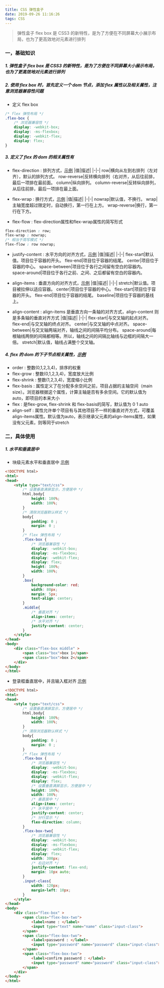 ```yaml
---
title: CSS 弹性盒子
date: 2019-09-26 11:16:26
tags: CSS
---
```


> 弹性盒子 flex box 是 CSS3 的新特性，是为了方便在不同屏幕大小展示布局，也为了更高效地对元素进行排列

<!-- more -->

### 一，基础知识
##### 1. 弹性盒子 flex box 是 CSS3 的新特性，是为了方便在不同屏幕大小展示布局，也为了更高效地对元素进行排列
##### 2. 使用 flex box 时，首先定义一个 dom 节点，添加 flex 属性以及相关属性，注意浏览器兼容性问题
- 定义 flex box 

```css
/* flex 弹性布局 */
.flex-box {
    /* 浏览器兼容性 */
    display: -webkit-box;
    display: -ms-flexbox;
    display: -webkit-flex;
    display: flex;
}
```

##### 3. 定义了 flex 的 dom 的相关属性有
- flex-direction : 排列方式，[示例](/example/css/flex-box-for-layout.html)
|值|描述|
|-|-|
row|横向从左到右排列（左对齐），默认的排列方式。
row-reverse|反转横向排列（右对齐，从后往前排，最后一项排在最前面。
column|纵向排列。
column-reverse|反转纵向排列，从后往前排，最后一项排在最上面。



- flex-wrap : 换行方式，[示例](/example/css/flex-box-wrap-for-layout.html)
|值|描述|
|-|-|
nowrap|默认值，不换行。
wrap|主轴宽度超过限定时，自动换行，第一行在上方。
wrap-reverse|换行，第一行在下方。

- flex-flow : flex-direction属性和flex-wrap属性的简写形式 

```css
flex-direction : row;
flex-wrap : nowrap;
/* 相当于简写模式 */
flex-flow : row nowrap;
```

- justify-content : 水平方向的对齐方式，[示例](/example/css/flex-box-justify-content-for-layout.html)
|值|描述|
|-|-|
flex-start|默认值。项目位于容器的开头。
flex-end|项目位于容器的结尾。
center|项目位于容器的中心。
space-between|项目位于各行之间留有空白的容器内。
space-around|项目位于各行之前、之间、之后都留有空白的容器内。

- align-items : 垂直方向的对齐方式，[示例](/example/css/flex-box-align-items-for-layout.html)
|值|描述|
|-|-|
stretch|默认值。项目被拉伸以适应容器。
center|项目位于容器的中心。
flex-start|项目位于容器的开头。
flex-end|项目位于容器的结尾。
baseline|项目位于容器的基线上。

- align-content : align-items 是垂直方向一条轴的对齐方式，align-content 则是多条轴的垂直对齐方式
|值|描述|
|-|-|
flex-start|与交叉轴的起点对齐。
flex-end|与交叉轴的终点对齐。
center|与交叉轴的中点对齐。
space-between|与交叉轴两端对齐，轴线之间的间隔平均分布。
space-around|每根轴线两侧的间隔都相等。所以，轴线之间的间隔比轴线与边框的间隔大一倍。
stretch|默认值，轴线占满整个交叉轴。

##### 4. flex 的 dom 的下子节点相关属性，[示例](/example/css/flex-item-for-layout.html)
- order : 整数(0,1,2,3,4)，排序的权重
- flex-grow : 整数(0,1,2,3,4)，宽度放大比例
- flex-shrink : 整数(1,2,3,4)，宽度缩小比例
- flex-basis : 属性定义了在分配多余空间之前，项目占据的主轴空间（main size）。浏览器根据这个属性，计算主轴是否有多余空间。它的默认值为auto，即项目的本来大小
- flex : 是flex-grow, flex-shrink 和 flex-basis的简写，默认值为 0 1 auto
- align-self : 属性允许单个项目有与其他项目不一样的垂直对齐方式，可覆盖align-items属性。默认值为auto，表示继承父元素的align-items属性，如果没有父元素，则等同于stretch


### 二，具体使用
##### 1. 水平和垂直居中
- 块级元素水平和垂直居中 [示例](/example/css/flex-middle-for-layout.html)

``` html
<!DOCTYPE html>
<html>
<head>
    <style type="text/css">
        /* 设置垂直满屏显示，方便居中 */
        html,body{
            height: 100%;
            width: 100%;
        }
        /* 清除浏览器默认样式 */
        body{
            padding: 0 ;
            margin: 0 ;
        }
        /* flex 弹性布局 */
        .flex-box {
            /* 浏览器兼容性 */
            display: -webkit-box;
            display: -ms-flexbox;
            display: -webkit-flex;
            display: flex;
            height: 100%;
            width: 100%;
        }
        .box{
            background-color: red;
            width: 80px;
            margin: 5px;
            text-align: center;
        }
        .middle{
            /* 垂直对齐 */
            align-items: center;
            /* 水平对齐 */
            justify-content: center;
        }
    </style>
</head>
<body>
    <div class="flex-box middle" >
        <span class="box">box 1</span>
        <span class="box">box 2</span>
    </div>
</body>
</html>
```

- 登录框垂直居中，并且输入框对齐 [示例](/example/css/flex-input-for-layout.html)

``` html
<!DOCTYPE html>
<html>
<head>
    <style type="text/css">
        /* 设置垂直满屏显示，方便居中 */
        html,body{
            height: 100%;
            width: 100%;
        }
        /* 清除浏览器默认样式 */
        body{
            padding: 0 ;
            margin: 0 ;
        }
        /* flex 弹性布局 */
        .flex-box {
            /* 浏览器兼容性 */
            display: -webkit-box;
            display: -ms-flexbox;
            display: -webkit-flex;
            display: flex;
            /* 设置垂直满屏显示，方便居中 */
            height: 100%;
            width: 100%;
            /* 垂直居中 */
            align-items: center;
            /* 水平居中 */
            justify-content: center;
            /* 分行显示 */
            flex-direction: column;
        }
        .flex-box-two{
            /* 浏览器兼容性 */
            display: -webkit-box;
            display: -ms-flexbox;
            display: -webkit-flex;
            display: flex;
            width: 300px;
            /* 右边对齐 */
            justify-content: flex-end;
            margin: 10px auto;
        }
        .input-class{
            width: 120px;
            margin-left: 10px;
        }
    </style>
</head>
<body>
    <div class="flex-box" >
        <span class="flex-box-two">
            <label>name : </label>
            <input type="text" name="name" class="input-class">
        </span>
        <span class="flex-box-two">
            <label>password : </label>
            <input type="password" name="password" class="input-class">
        </span>
        <span class="flex-box-two">
            <label>confirm password : </label>
            <input type="password" name="password" class="input-class">
        </span>
    </div>
</body>
</html>
```